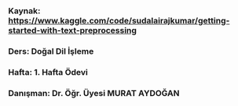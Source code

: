 ### Kaynak: https://www.kaggle.com/code/sudalairajkumar/getting-started-with-text-preprocessing

### Ders:       Doğal Dil İşleme 
### Hafta:      1. Hafta Ödevi

### Danışman: Dr. Öğr. Üyesi MURAT AYDOĞAN
